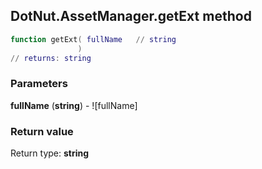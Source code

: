 ## DotNut.AssetManager.getExt method


```lua
function getExt( fullName   // string
               )
// returns: string
```


### Parameters

**fullName** (**string**) - ![fullName]

### Return value

Return type: **string**

